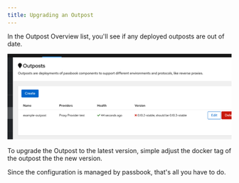 ```yaml
---
title: Upgrading an Outpost
---
```


In the Outpost Overview list, you'll see if any deployed outposts are out of date.

![](./upgrading_outdated.png)

To upgrade the Outpost to the latest version, simple adjust the docker tag of the outpost the the new version.

Since the configuration is managed by passbook, that's all you have to do.
